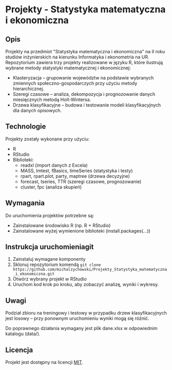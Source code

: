 # Projekty - Statystyka matematyczna i ekonomiczna
## Opis
Projekty na przedmiot "Statystyka matematyczna i ekonomiczna" na II roku studiów inżynierskich na kierunku Informatyka i ekonometria na UR. Repozytorium zawiera trzy projekty realizowane w języku R, które ilustrują wybrane metody statystyki matematycznej i ekonomicznej:
* Klasteryzacja – grupowanie województw na podstawie wybranych zmiennych społeczno-gospodarczych przy użyciu metody hierarchicznej.
* Szeregi czasowe – analiza, dekompozycja i prognozowanie danych miesięcznych metodą Holt-Wintersa.
* Drzewa klasyfikacyjne – budowa i testowanie modeli klasyfikacyjnych dla danych opisowych.

## Technologie
Projekty zostały wykonane przy użyciu:
* R
* RStudio
* Biblioteki:
    * readxl (import danych z Excela)
    * MASS, lmtest, fBasics, timeSeries (statystyka i testy)
    * rpart, rpart.plot, party, maptree (drzewa decyzyjne)
    * forecast, tseries, TTR (szeregi czasowe, prognozowanie)
    * cluster, fpc (analiza skupień)

## Wymagania
Do uruchomienia projektów potrzebne są:
* Zainstalowane środowisko R (np. R + RStudio)
* Zainstalowane wyżej wymienione biblioteki (install.packages(...))

## Instrukcja uruchomieniagit
1. Zainstaluj wymagane komponenty
2. Sklonuj repozytorium komendą `git clone https://github.com/michalzychowski/Projekty_Statystyka_matematyczna_i_ekonomiczna.git`
3. Otwórz wybrany projekt w RStudio
4. Uruchom kod krok po kroku, aby zobaczyć analizę, wyniki i wykresy.

## Uwagi
Podział zbioru na treningowy i testowy w przypadku drzew klasyfikacyjnych jest losowy – przy ponownym uruchomieniu wyniki mogą się różnić.

Do poprawnego działania wymagany jest plik dane.xlsx w odpowiednim katalogu (data/).

## Licencja
Projekt jest dostępny na licencji [MIT](LICENSE).
